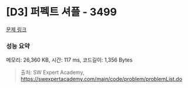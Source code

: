 # [D3] 퍼펙트 셔플 - 3499 

[문제 링크](https://swexpertacademy.com/main/code/problem/problemDetail.do?contestProbId=AWGsRbk6AQIDFAVW) 

### 성능 요약

메모리: 26,360 KB, 시간: 117 ms, 코드길이: 1,356 Bytes



> 출처: SW Expert Academy, https://swexpertacademy.com/main/code/problem/problemList.do